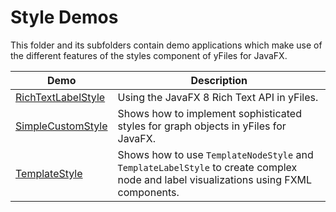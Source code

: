 
# Style Demos
  

 This folder and its subfolders contain demo applications which make use of the different features of the styles component of yFiles for JavaFX.   

| Demo | Description |
|------|-------------|
|[RichTextLabelStyle](../../src/style/richtextlabelstyle/)| Using the JavaFX 8 Rich Text API in yFiles. |
|[SimpleCustomStyle](../../src/style/simplecustomstyle/)| Shows how to implement sophisticated styles for graph objects in yFiles for JavaFX. |
|[TemplateStyle](../../src/style/templatestyle/)| Shows how to use `TemplateNodeStyle` and `TemplateLabelStyle` to create complex node and label visualizations using FXML components. |
